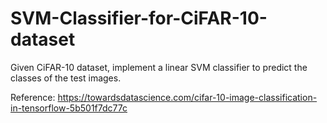 # SVM-Classifier-for-CiFAR-10-dataset

Given CiFAR-10 dataset, implement a linear SVM classifier to predict the classes
of the test images.

Reference: https://towardsdatascience.com/cifar-10-image-classification-in-tensorflow-5b501f7dc77c
